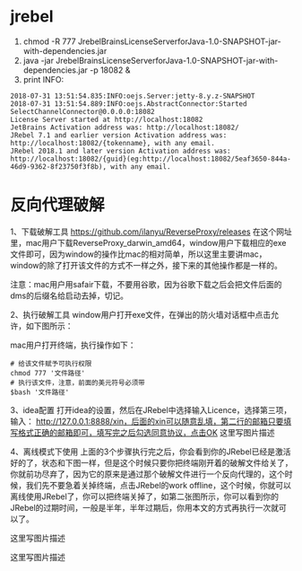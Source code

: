 # jrebel
1. chmod -R 777 JrebelBrainsLicenseServerforJava-1.0-SNAPSHOT-jar-with-dependencies.jar
2. java -jar JrebelBrainsLicenseServerforJava-1.0-SNAPSHOT-jar-with-dependencies.jar -p 18082 &
3. print INFO:
```
2018-07-31 13:51:54.835:INFO:oejs.Server:jetty-8.y.z-SNAPSHOT
2018-07-31 13:51:54.889:INFO:oejs.AbstractConnector:Started SelectChannelConnector@0.0.0.0:18082
License Server started at http://localhost:18082
JetBrains Activation address was: http://localhost:18082/
JRebel 7.1 and earlier version Activation address was: http://localhost:18082/{tokenname}, with any email.
JRebel 2018.1 and later version Activation address was: http://localhost:18082/{guid}(eg:http://localhost:18082/5eaf3650-844a-46d9-9362-8f23750f3f8b), with any email.
```
# 反向代理破解
1、下载破解工具
https://github.com/ilanyu/ReverseProxy/releases
在这个网址里，mac用户下载ReverseProxy_darwin_amd64，window用户下载相应的exe文件即可，因为window的操作比mac的相对简单，所以这里主要讲mac，window的除了打开该文件的方式不一样之外，接下来的其他操作都是一样的。

注意：mac用户用safair下载，不要用谷歌，因为谷歌下载之后会把文件后面的dms的后缀名给启动去掉，切记。

2、执行破解工具
window用户打开exe文件，在弹出的防火墙对话框中点击允许，如下图所示： 

mac用户打开终端，执行操作如下：
```
# 给该文件赋予可执行权限
chmod 777 '文件路径'
# 执行该文件，注意，前面的美元符号必须带
$bash '文件路径'
```

3、idea配置
打开idea的设置，然后在JRebel中选择输入Licence，选择第三项，输入： 
http://127.0.0.1:8888/xin，后面的xin可以随意乱填，第二行的邮箱只要填写格式正确的邮箱即可，填写完之后勾选同意协议，点击OK 
这里写图片描述

4、离线模式下使用
上面的3个步骤执行完之后，你会看到你的JRebel已经是激活好的了，状态和下图一样，但是这个时候只要你把终端刚开着的破解文件给关了，你就前功尽弃了，因为它的原来是通过那个破解文件进行一个反向代理的，这个时候，我们先不要急着关掉终端，点击JRebel的work offline，这个时候，你就可以离线使用JRebel了，你可以把终端关掉了，如第二张图所示，你可以看到你的JRebel的过期时间，一般是半年，半年过期后，你用本文的方式再执行一次就可以了。

这里写图片描述

这里写图片描述

